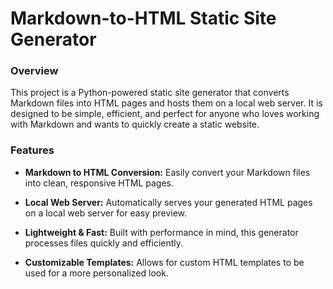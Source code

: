 # Markdown-to-HTML Static Site Generator


### Overview

This project is a Python-powered static site generator that converts Markdown files into HTML pages and hosts them on a local web server. It is designed to be simple, efficient, and perfect for anyone who loves working with Markdown and wants to quickly create a static website.

### Features

- **Markdown to HTML Conversion:** Easily convert your Markdown files into clean, responsive
  HTML pages.

- **Local Web Server:** Automatically serves your generated HTML pages on a local web server for
  easy preview.

- **Lightweight & Fast:** Built with performance in mind, this generator processes files quickly and
  efficiently.

- **Customizable Templates:** Allows for custom HTML templates to be used for a more
  personalized look.